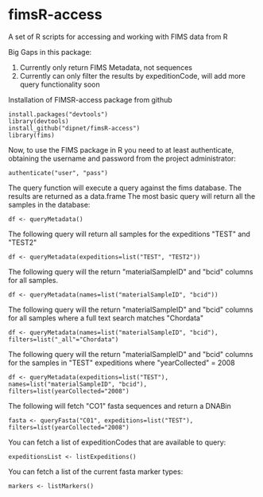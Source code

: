 # fimsR-access
A set of R scripts for accessing and working with FIMS data from R

Big Gaps in this package:
1) Currently only return FIMS Metadata, not sequences 
2) Currently can only filter the results by expeditionCode, will add more query functionality soon

Installation of FIMSR-access package from github
```
install.packages("devtools")
library(devtools)
install_github("dipnet/fimsR-access")
library(fims)
```

Now, to use the FIMS package in R you need to at least authenticate, obtaining the username and password from the project administrator:
```
authenticate("user", "pass")
```

The query function will execute a query against the fims database. The results are returned as a data.frame
The most basic query will return all the samples in the database:
```
df <- queryMetadata()
```

The following query will return all samples for the expeditions "TEST" and "TEST2"
```
df <- queryMetadata(expeditions=list("TEST", "TEST2"))
```

The following query will the return "materialSampleID" and "bcid" columns for all samples.
```
df <- queryMetadata(names=list("materialSampleID", "bcid"))
```

The following query will the return "materialSampleID" and "bcid" columns for all samples where a full text search matches "Chordata"
```
df <- queryMetadata(names=list("materialSampleID", "bcid"), filters=list("_all"="Chordata")
```

The following query will the return "materialSampleID" and "bcid" columns for the samples in "TEST" expeditions where "yearCollected" = 2008
```
df <- queryMetadata(expeditions=list("TEST"), names=list("materialSampleID", "bcid"), filters=list(yearCollected="2008")
```

The following will fetch "CO1" fasta sequences and return a DNABin 
```
fasta <- queryFasta("C01", expeditions=list("TEST"), filters=list(yearCollected="2008")
```

You can fetch a list of expeditionCodes that are available to query:
```
expeditionsList <- listExpeditions()
```

You can fetch a list of the current fasta marker types:
```
markers <- listMarkers()
```




 
